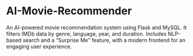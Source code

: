 # AI-Movie-Recommender
An AI-powered movie recommendation system using Flask and MySQL. It filters IMDb data by genre, language, year, and duration. Includes NLP-based search and a “Surprise Me” feature, with a modern frontend for an engaging user experience.
